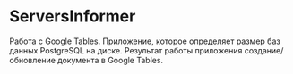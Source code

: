 # ServersInformer
Работа с Google Tables.
Приложение, которое определяет размер баз данных PostgreSQL на диске.
Результат работы приложения создание/обновление документа в Google Tables.
